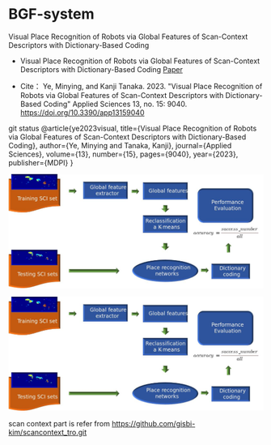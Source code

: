 # BGF-system
Visual Place Recognition of Robots via Global Features of Scan-Context Descriptors with Dictionary-Based Coding

 - Visual Place Recognition of Robots via Global Features of Scan-Context Descriptors with Dictionary-Based Coding
   [Paper](https://doi.org/10.3390/app13159040)


 - Cite：
     Ye, Minying, and Kanji Tanaka. 2023. "Visual Place Recognition of Robots via Global Features of Scan-Context Descriptors with Dictionary-Based Coding" Applied Sciences 13, no. 15: 9040. https://doi.org/10.3390/app13159040

git status
@article{ye2023visual,
  title={Visual Place Recognition of Robots via Global Features of Scan-Context Descriptors with Dictionary-Based Coding},
  author={Ye, Minying and Tanaka, Kanji},
  journal={Applied Sciences},
  volume={13},
  number={15},
  pages={9040},
  year={2023},
  publisher={MDPI}
}



<picture>
  <source media="(prefers-color-scheme: dark)" srcset="g.jpg">
 
  <img alt="Shows an illustrated sun in light mode and a moon with stars in dark mode." src="g.jpg">
</picture>

![GitHub图像](g.jpg)


scan context part is refer from https://github.com/gisbi-kim/scancontext_tro.git
